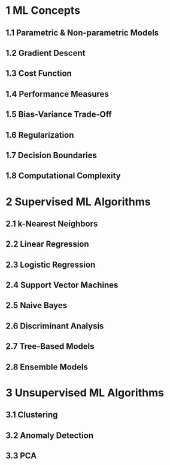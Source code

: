# 1 ML Concepts 

## 1.1 Parametric & Non-parametric Models

## 1.2 Gradient Descent

## 1.3 Cost Function

## 1.4 Performance Measures

## 1.5 Bias-Variance Trade-Off

## 1.6 Regularization

## 1.7 Decision Boundaries

## 1.8 Computational Complexity

# 2 Supervised ML Algorithms 

## 2.1 k-Nearest Neighbors

## 2.2 Linear Regression

## 2.3 Logistic Regression

## 2.4 Support Vector Machines

## 2.5 Naive Bayes

## 2.6 Discriminant Analysis

## 2.7 Tree-Based Models

## 2.8 Ensemble Models

# 3 Unsupervised ML Algorithms 

## 3.1 Clustering

## 3.2 Anomaly Detection

## 3.3 PCA


